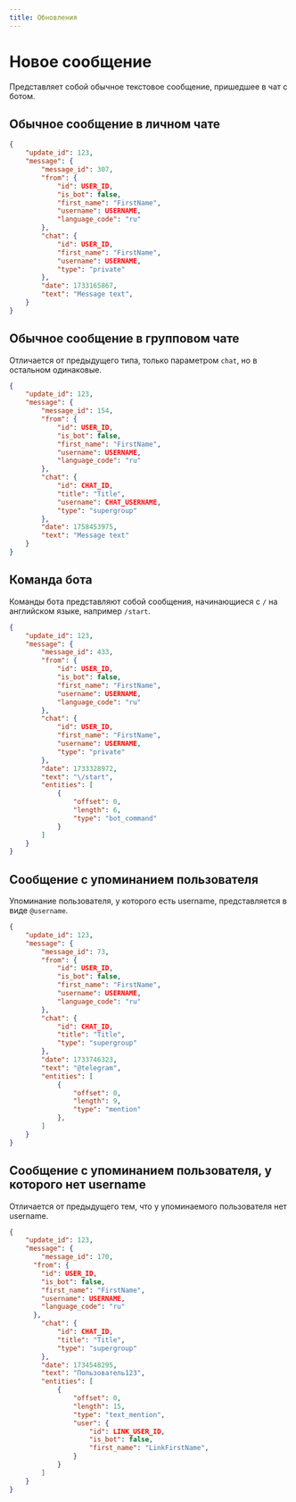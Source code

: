 ```yaml
---
title: Обновления
---
```


# Новое сообщение
Представляет собой обычное текстовое сообщение, пришедшее в чат с ботом.

## Обычное сообщение в личном чате
```json
{
    "update_id": 123,
    "message": {
        "message_id": 307,
        "from": {
            "id": USER_ID,
            "is_bot": false,
            "first_name": "FirstName",
            "username": USERNAME,
            "language_code": "ru"
        },
        "chat": {
            "id": USER_ID,
            "first_name": "FirstName",
            "username": USERNAME,
            "type": "private"
        },
        "date": 1733165867,
        "text": "Message text",
    }
}
```

## Обычное сообщение в групповом чате
Отличается от предыдущего типа, только параметром `chat`, но в остальном одинаковые.
```json
{
    "update_id": 123,
    "message": {
        "message_id": 154,
        "from": {
            "id": USER_ID,
            "is_bot": false,
            "first_name": "FirstName",
            "username": USERNAME,
            "language_code": "ru"
        },
        "chat": {
            "id": CHAT_ID,
            "title": "Title",
            "username": CHAT_USERNAME,
            "type": "supergroup"
        },
        "date": 1758453975,
        "text": "Message text"
    }
}
```

## Команда бота
Команды бота представляют собой сообщения, начинающиеся с `/` на английском языке, например `/start`.
```json
{
    "update_id": 123,
    "message": {
        "message_id": 433,
        "from": {
            "id": USER_ID,
            "is_bot": false,
            "first_name": "FirstName",
            "username": USERNAME,
            "language_code": "ru"
        },
        "chat": {
            "id": USER_ID,
            "first_name": "FirstName",
            "username": USERNAME,
            "type": "private"
        },
        "date": 1733328972,
        "text": "\/start",
        "entities": [
            {
                "offset": 0,
                "length": 6,
                "type": "bot_command"
            }
        ]
    }
}
```

## Сообщение с упоминанием пользователя
Упоминание пользователя, у которого есть username, представляется в виде `@username`.
```json
{
    "update_id": 123,
    "message": {
        "message_id": 73,
        "from": {
            "id": USER_ID,
            "is_bot": false,
            "first_name": "FirstName",
            "username": USERNAME,
            "language_code": "ru"
        },
        "chat": {
            "id": CHAT_ID,
            "title": "Title",
            "type": "supergroup"
        },
        "date": 1733746323,
        "text": "@telegram",
        "entities": [
            {
                "offset": 0,
                "length": 9,
                "type": "mention"
            },
        ]
    }
}
```

## Сообщение с упоминанием пользователя, у которого нет username
Отличается от предыдущего тем, что у упоминаемого пользователя нет username.
```json
{
    "update_id": 123,
    "message": {
        "message_id": 170,
      "from": {
        "id": USER_ID,
        "is_bot": false,
        "first_name": "FirstName",
        "username": USERNAME,
        "language_code": "ru"
      },
        "chat": {
            "id": CHAT_ID,
            "title": "Title",
            "type": "supergroup"
        },
        "date": 1734548295,
        "text": "Пользователь123",
        "entities": [
            {
                "offset": 0,
                "length": 15,
                "type": "text_mention",
                "user": {
                    "id": LINK_USER_ID,
                    "is_bot": false,
                    "first_name": "LinkFirstName",
                }
            }
        ]
    }
}
```

